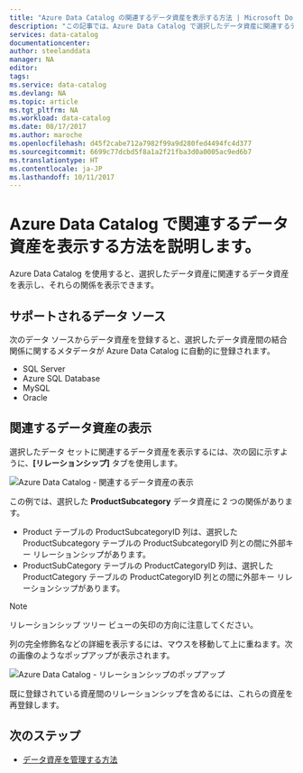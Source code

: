 ```yaml
---
title: "Azure Data Catalog の関連するデータ資産を表示する方法 | Microsoft Docs"
description: "この記事では、Azure Data Catalog で選択したデータ資産に関連するデータ資産を表示する方法について説明します。"
services: data-catalog
documentationcenter: 
author: steelanddata
manager: NA
editor: 
tags: 
ms.service: data-catalog
ms.devlang: NA
ms.topic: article
ms.tgt_pltfrm: NA
ms.workload: data-catalog
ms.date: 08/17/2017
ms.author: maroche
ms.openlocfilehash: d45f2cabe712a7982f99a9d280fed4494fc4d377
ms.sourcegitcommit: 6699c77dcbd5f8a1a2f21fba3d0a0005ac9ed6b7
ms.translationtype: HT
ms.contentlocale: ja-JP
ms.lasthandoff: 10/11/2017
---
```

# <a name="how-to-view-related-data-assets-in-azure-data-catalog"></a>Azure Data Catalog で関連するデータ資産を表示する方法を説明します。
Azure Data Catalog を使用すると、選択したデータ資産に関連するデータ資産を表示し、それらの関係を表示できます。 

## <a name="supported-data-sources"></a>サポートされるデータ ソース 
次のデータ ソースからデータ資産を登録すると、選択したデータ資産間の結合関係に関するメタデータが Azure Data Catalog に自動的に登録されます。 

- SQL Server
- Azure SQL Database
- MySQL
- Oracle

## <a name="view-related-data-assets"></a>関連するデータ資産の表示
選択したデータ セットに関連するデータ資産を表示するには、次の図に示すように、**[リレーションシップ]** タブを使用します。 

![Azure Data Catalog - 関連するデータ資産の表示](media\data-catalog-how-to-view-related-data-assets\relationships-tab.png)

この例では、選択した **ProductSubcategory** データ資産に 2 つの関係があります。 

- Product テーブルの ProductSubcategoryID 列は、選択した ProductSubcategory テーブルの ProductSubcategoryID 列との間に外部キー リレーションシップがあります。 
- ProductSubCategory テーブルの ProductCategoryID 列は、選択した ProductCategory テーブルの ProductCategoryID 列との間に外部キー リレーションシップがあります。

> [!NOTE]
> リレーションシップ ツリー ビューの矢印の方向に注意してください。  

列の完全修飾名などの詳細を表示するには、マウスを移動して上に重ねます。次の画像のようなポップアップが表示されます。 

![Azure Data Catalog - リレーションシップのポップアップ](media\data-catalog-how-to-view-related-data-assets\relationship-popup.png)

既に登録されている資産間のリレーションシップを含めるには、これらの資産を再登録します。

## <a name="next-steps"></a>次のステップ
- [データ資産を管理する方法](data-catalog-how-to-manage.md)